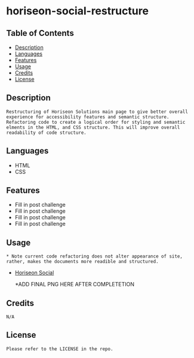 # horiseon-social-restructure

## Table of Contents

* [Description](#description)
* [Languages](#languages)
* [Features](#features)
* [Usage](#usage)
* [Credits](#credits)
* [License](#license)  


## Description

    Restructuring of Horiseon Solutions main page to give better overall experience for accessibility features and semantic structure. Refactoring code to create a logical order for styling and semantic elments in the HTML, and CSS structure. This will improve overall readability of code structure.

## Languages

* HTML
* CSS

## Features

* Fill in post challenge
* Fill in post challenge
* Fill in post challenge
* Fill in post challenge

## Usage

    * Note current code refactoring does not alter appearance of site,  rather, makes the documents more readible and structured.

* [Horiseon Social](https://ivionsters.github.io/horiseon-social-restructure/)

    *ADD FINAL PNG HERE AFTER COMPLETETION

    
    

## Credits

    N/A

## License

    Please refer to the LICENSE in the repo.